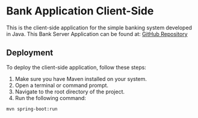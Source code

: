 # Bank Application Client-Side

This is the client-side application for the simple banking system developed in Java. This Bank Server Application can be found at:
[GitHub Repository](https://github.com/ahmadshakleya/6_DS_BankApplication)

## Deployment

To deploy the client-side application, follow these steps:

1. Make sure you have Maven installed on your system.
2. Open a terminal or command prompt.
3. Navigate to the root directory of the project.
4. Run the following command:

```bash
mvn spring-boot:run
